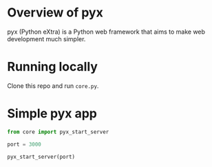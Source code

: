 # Overview of pyx
pyx (Python eXtra) is a Python web framework that aims to make web development much simpler.

# Running locally
Clone this repo and run <code>core.py</code>.

# Simple pyx app
```py
from core import pyx_start_server

port = 3000

pyx_start_server(port)
```